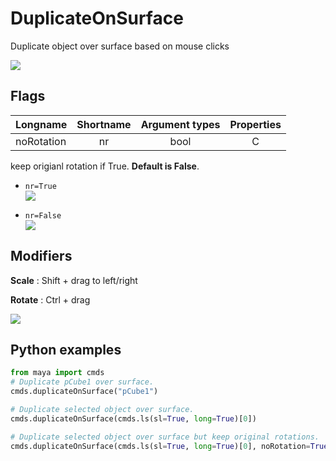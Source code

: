 # DuplicateOnSurface


Duplicate object  over surface based on mouse clicks

![](https://dl.dropboxusercontent.com/u/408180/git/images/duplicateOnSurface.gif)

##  Flags
| Longname     | Shortname | Argument types   | Properties |
| :------- | :----: | :---: | :---: |
| noRotation | nr |  bool    | C |

keep origianl rotation if True. **Default is False**.

* `nr=True`  
![](https://dl.dropboxusercontent.com/u/408180/git/images/dos_noRot.gif)

* `nr=False`  
![](https://dl.dropboxusercontent.com/u/408180/git/images/dos_withRot.gif)

## Modifiers

**Scale** : Shift + drag to left/right

**Rotate** : Ctrl + drag

![](https://dl.dropboxusercontent.com/u/408180/git/images/dos_mod.gif)

## Python examples

```python
from maya import cmds
# Duplicate pCube1 over surface.
cmds.duplicateOnSurface("pCube1")

# Duplicate selected object over surface.
cmds.duplicateOnSurface(cmds.ls(sl=True, long=True)[0])

# Duplicate selected object over surface but keep original rotations.
cmds.duplicateOnSurface(cmds.ls(sl=True, long=True)[0], noRotation=True)
```
